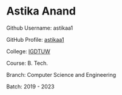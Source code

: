 # Astika Anand

Github Username: astikaa1

GitHub Profile: [astikaa1](https://github.com/astikaa1)

College: [IGDTUW](https://www.igdtuw.ac.in/)

Course: B. Tech.

Branch: Computer Science and Engineering

Batch: 2019 - 2023
